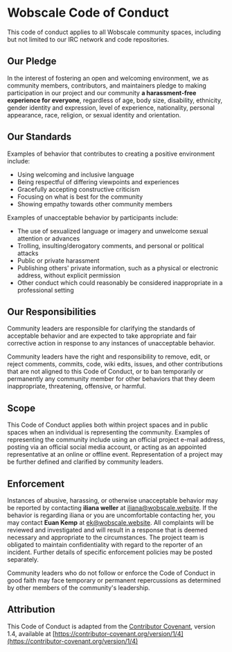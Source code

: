 ---
---

# Wobscale Code of Conduct

This code of conduct applies to all Wobscale community spaces, including but not limited to our IRC network and code repositories.

## Our Pledge

In the interest of fostering an open and welcoming environment, we as community members, contributors, and maintainers pledge to making participation in our project and our community **a harassment-free experience for everyone**, regardless of age, body size, disability, ethnicity, gender identity and expression, level of experience, nationality, personal appearance, race, religion, or sexual identity and orientation.

## Our Standards

Examples of behavior that contributes to creating a positive environment include:

* Using welcoming and inclusive language
* Being respectful of differing viewpoints and experiences
* Gracefully accepting constructive criticism
* Focusing on what is best for the community
* Showing empathy towards other community members

Examples of unacceptable behavior by participants include:

* The use of sexualized language or imagery and unwelcome sexual attention or advances
* Trolling, insulting/derogatory comments, and personal or political attacks
* Public or private harassment
* Publishing others' private information, such as a physical or electronic address, without explicit permission
* Other conduct which could reasonably be considered inappropriate in a professional setting

## Our Responsibilities

Community leaders are responsible for clarifying the standards of acceptable behavior and are expected to take appropriate and fair corrective action in response to any instances of unacceptable behavior.

Community leaders have the right and responsibility to remove, edit, or reject comments, commits, code, wiki edits, issues, and other contributions that are not aligned to this Code of Conduct, or to ban temporarily or permanently any community member for other behaviors that they deem inappropriate, threatening, offensive, or harmful.

## Scope

This Code of Conduct applies both within project spaces and in public spaces when an individual is representing the community. Examples of representing the community include using an official project e-mail address, posting via an official social media account, or acting as an appointed representative at an online or offline event. Representation of a project may be further defined and clarified by community leaders.

## Enforcement

Instances of abusive, harassing, or otherwise unacceptable behavior may be reported by contacting **iliana weller** at [iliana@wobscale.website](mailto:iliana@wobscale.website). If the behavior is regarding iliana or you are uncomfortable contacting her, you may contact **Euan Kemp** at [ek@wobscale.website](mailto:ek@wobscale.website). All complaints will be reviewed and investigated and will result in a response that is deemed necessary and appropriate to the circumstances. The project team is obligated to maintain confidentiality with regard to the reporter of an incident. Further details of specific enforcement policies may be posted separately.

Community leaders who do not follow or enforce the Code of Conduct in good faith may face temporary or permanent repercussions as determined by other members of the community's leadership.

## Attribution

This Code of Conduct is adapted from the [Contributor Covenant][homepage], version 1.4, available at [https://contributor-covenant.org/version/1/4](https://contributor-covenant.org/version/1/4)

[homepage]: https://contributor-covenant.org
